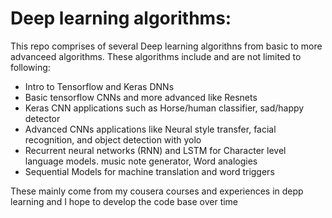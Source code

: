 # Deep learning algorithms:

This repo comprises of several Deep learning algorithns from basic to more advanceed algorithms.
These algorithms include and are not limited to following:

* Intro to Tensorflow and Keras DNNs
* Basic tensorflow CNNs and more advanced like Resnets
* Keras CNN applications such as Horse/human classifier, sad/happy detector
* Advanced CNNs applications like Neural style transfer, facial recognition, and object detection with yolo
* Recurrent neural networks (RNN) and LSTM for Character level language models. music note generator, Word analogies
* Sequential Models for machine translation and word triggers

These mainly come from my cousera courses and experiences in depp learning and I hope to develop the code base over  time
